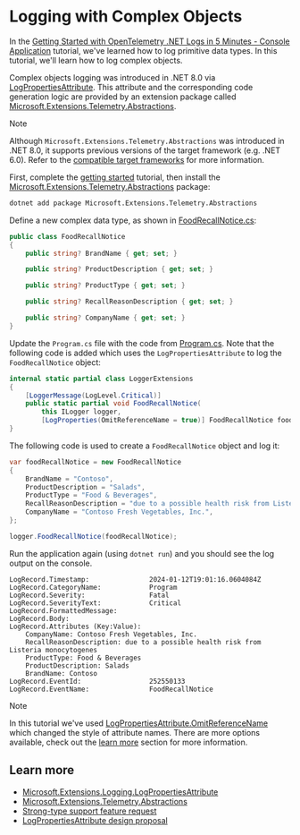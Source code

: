 # Logging with Complex Objects

In the [Getting Started with OpenTelemetry .NET Logs in 5 Minutes - Console
Application](../getting-started-console/README.md) tutorial, we've learned how
to log primitive data types. In this tutorial, we'll learn how to log complex
objects.

Complex objects logging was introduced in .NET 8.0 via
[LogPropertiesAttribute](https://learn.microsoft.com/dotnet/api/microsoft.extensions.logging.logpropertiesattribute).
This attribute and the corresponding code generation logic are provided by an
extension package called
[Microsoft.Extensions.Telemetry.Abstractions](https://www.nuget.org/packages/Microsoft.Extensions.Telemetry.Abstractions/).

> [!NOTE]
> Although `Microsoft.Extensions.Telemetry.Abstractions` was introduced in .NET
8.0, it supports previous versions of the target framework (e.g. .NET 6.0).
Refer to the [compatible target
frameworks](https://www.nuget.org/packages/Microsoft.Extensions.Telemetry.Abstractions/#supportedframeworks-body-tab)
for more information.

First, complete the [getting started](../getting-started-console/README.md)
tutorial, then install the
[Microsoft.Extensions.Telemetry.Abstractions](https://www.nuget.org/packages/Microsoft.Extensions.Telemetry.Abstractions/)
package:

```sh
dotnet add package Microsoft.Extensions.Telemetry.Abstractions
```

Define a new complex data type, as shown in [FoodRecallNotice.cs](./FoodRecallNotice.cs):

```csharp
public class FoodRecallNotice
{
    public string? BrandName { get; set; }

    public string? ProductDescription { get; set; }

    public string? ProductType { get; set; }

    public string? RecallReasonDescription { get; set; }

    public string? CompanyName { get; set; }
}
```

Update the `Program.cs` file with the code from [Program.cs](./Program.cs). Note
that the following code is added which uses the `LogPropertiesAttribute` to log
the `FoodRecallNotice` object:

```csharp
internal static partial class LoggerExtensions
{
    [LoggerMessage(LogLevel.Critical)]
    public static partial void FoodRecallNotice(
        this ILogger logger,
        [LogProperties(OmitReferenceName = true)] FoodRecallNotice foodRecallNotice);
}
```

The following code is used to create a `FoodRecallNotice` object and log it:

```csharp
var foodRecallNotice = new FoodRecallNotice
{
    BrandName = "Contoso",
    ProductDescription = "Salads",
    ProductType = "Food & Beverages",
    RecallReasonDescription = "due to a possible health risk from Listeria monocytogenes",
    CompanyName = "Contoso Fresh Vegetables, Inc.",
};

logger.FoodRecallNotice(foodRecallNotice);
```

Run the application again (using `dotnet run`) and you should see the log output
on the console.

```text
LogRecord.Timestamp:               2024-01-12T19:01:16.0604084Z
LogRecord.CategoryName:            Program
LogRecord.Severity:                Fatal
LogRecord.SeverityText:            Critical
LogRecord.FormattedMessage:
LogRecord.Body:
LogRecord.Attributes (Key:Value):
    CompanyName: Contoso Fresh Vegetables, Inc.
    RecallReasonDescription: due to a possible health risk from Listeria monocytogenes
    ProductType: Food & Beverages
    ProductDescription: Salads
    BrandName: Contoso
LogRecord.EventId:                 252550133
LogRecord.EventName:               FoodRecallNotice
```

> [!NOTE]
> In this tutorial we've used
[LogPropertiesAttribute.OmitReferenceName](https://learn.microsoft.com/dotnet/api/microsoft.extensions.logging.logpropertiesattribute.omitreferencename)
which changed the style of attribute names. There are more options available,
check out the [learn more](#learn-more) section for more information.

## Learn more

* [Microsoft.Extensions.Logging.LogPropertiesAttribute](https://learn.microsoft.com/dotnet/api/microsoft.extensions.logging.logpropertiesattribute)
* [Microsoft.Extensions.Telemetry.Abstractions](https://github.com/dotnet/extensions/blob/main/src/Libraries/Microsoft.Extensions.Telemetry.Abstractions/README.md)
* [Strong-type support feature
  request](https://github.com/dotnet/runtime/issues/61947)
* [LogPropertiesAttribute design
  proposal](https://github.com/dotnet/runtime/issues/81730)
